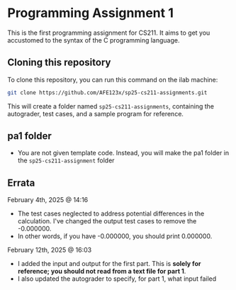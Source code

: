 # Programming Assignment 1

This is the first programming assignment for CS211. It aims to get you accustomed to the syntax of the C programming language.

## Cloning this repository

To clone this repository, you can run this command on the ilab machine:

```bash
git clone https://github.com/AFE123x/sp25-cs211-assignments.git
```

This will create a folder named ```sp25-cs211-assignments```, containing the autograder, test cases, and a sample program for reference.

## pa1 folder

- You are not given template code. Instead, you will make the pa1 folder in the ```sp25-cs211-assignment``` folder
## Errata

February 4th, 2025 @ 14:16

- The test cases neglected to address potential differences in the calculation. I've changed the output test cases to remove the -0.000000. 
- In other words, if you have -0.000000, you should print 0.000000.

February 12th, 2025 @ 16:03

- I added the input and output for the first part. This is **solely for reference; you should not read from a text file for part 1**.
- I also updated the autograder to specify, for part 1, what input failed
